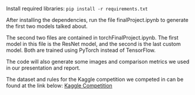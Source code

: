 Install required libraries: `pip install -r requirements.txt`


After installing the dependencies, run the file finalProject.ipynb to generate the first two models talked about.

The second two files are contained in torchFinalProject.ipynb. The first model in this file is the ResNet model, and the second is the last custom model. Both are trained using PyTorch instead of TensorFlow.

The code will also generate some images and comparison metrics we used in our presentation and report.

The dataset and rules for the Kaggle competition we competed in can be found at the link below:
[Kaggle Competition](https://www.kaggle.com/competitions/facial-keypoints-detection)
